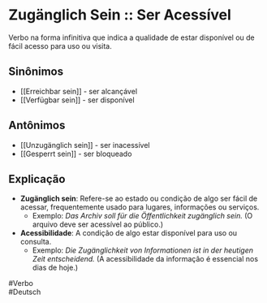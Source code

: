 # Zugänglich Sein :: Ser Acessível
<!--SR:!2024-11-07,1,210-->
Verbo na forma infinitiva que indica a qualidade de estar disponível ou de fácil acesso para uso ou visita.

## Sinônimos
- [[Erreichbar sein]] - ser alcançável  
- [[Verfügbar sein]] - ser disponível  

## Antônimos
- [[Unzugänglich sein]] - ser inacessível  
- [[Gesperrt sein]] - ser bloqueado  

## Explicação
- **Zugänglich sein**: Refere-se ao estado ou condição de algo ser fácil de acessar, frequentemente usado para lugares, informações ou serviços.
  - Exemplo: *Das Archiv soll für die Öffentlichkeit zugänglich sein.* (O arquivo deve ser acessível ao público.)
- **Acessibilidade**: A condição de algo estar disponível para uso ou consulta.
  - Exemplo: *Die Zugänglichkeit von Informationen ist in der heutigen Zeit entscheidend.* (A acessibilidade da informação é essencial nos dias de hoje.)

#Verbo  
#Deutsch  
